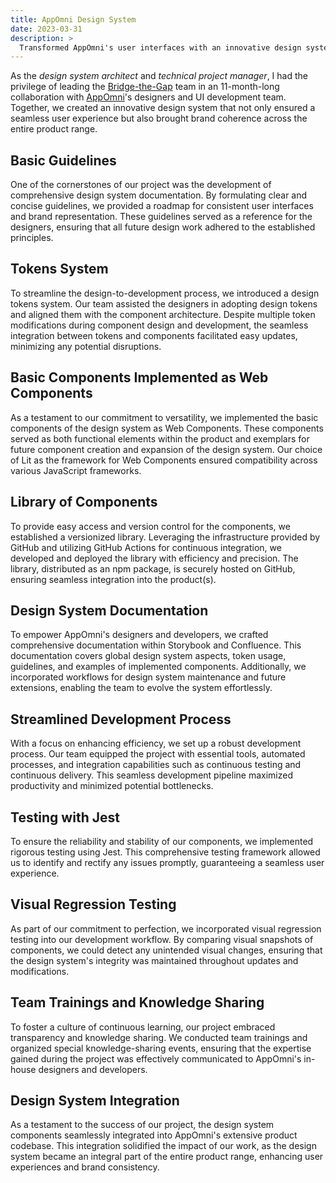 ```yaml
---
title: AppOmni Design System
date: 2023-03-31
description: >
  Transformed AppOmni's user interfaces with an innovative design system. Web Components, tokens, comprehensive documentation, and seamless integration.
---
```


As the _design system architect_ and _technical project manager_, I had the privilege of leading the [Bridge-the-Gap](https://bridge-the-gap.dev/) team in an 11-month-long collaboration with [AppOmni](https://appomni.com/)'s designers and UI development team. Together, we created an innovative design system that not only ensured a seamless user experience but also brought brand coherence across the entire product range.

## Basic Guidelines

One of the cornerstones of our project was the development of comprehensive design system documentation. By formulating clear and concise guidelines, we provided a roadmap for consistent user interfaces and brand representation. These guidelines served as a reference for the designers, ensuring that all future design work adhered to the established principles.

## Tokens System

To streamline the design-to-development process, we introduced a design tokens system. Our team assisted the designers in adopting design tokens and aligned them with the component architecture. Despite multiple token modifications during component design and development, the seamless integration between tokens and components facilitated easy updates, minimizing any potential disruptions.

## Basic Components Implemented as Web Components

As a testament to our commitment to versatility, we implemented the basic components of the design system as Web Components. These components served as both functional elements within the product and exemplars for future component creation and expansion of the design system. Our choice of Lit as the framework for Web Components ensured compatibility across various JavaScript frameworks.

## Library of Components

To provide easy access and version control for the components, we established a versionized library. Leveraging the infrastructure provided by GitHub and utilizing GitHub Actions for continuous integration, we developed and deployed the library with efficiency and precision. The library, distributed as an npm package, is securely hosted on GitHub, ensuring seamless integration into the product(s).

## Design System Documentation

To empower AppOmni's designers and developers, we crafted comprehensive documentation within Storybook and Confluence. This documentation covers global design system aspects, token usage, guidelines, and examples of implemented components. Additionally, we incorporated workflows for design system maintenance and future extensions, enabling the team to evolve the system effortlessly.

## Streamlined Development Process

With a focus on enhancing efficiency, we set up a robust development process. Our team equipped the project with essential tools, automated processes, and integration capabilities such as continuous testing and continuous delivery. This seamless development pipeline maximized productivity and minimized potential bottlenecks.

## Testing with Jest

To ensure the reliability and stability of our components, we implemented rigorous testing using Jest. This comprehensive testing framework allowed us to identify and rectify any issues promptly, guaranteeing a seamless user experience.

## Visual Regression Testing

As part of our commitment to perfection, we incorporated visual regression testing into our development workflow. By comparing visual snapshots of components, we could detect any unintended visual changes, ensuring that the design system's integrity was maintained throughout updates and modifications.

## Team Trainings and Knowledge Sharing

To foster a culture of continuous learning, our project embraced transparency and knowledge sharing. We conducted team trainings and organized special knowledge-sharing events, ensuring that the expertise gained during the project was effectively communicated to AppOmni's in-house designers and developers.

## Design System Integration

As a testament to the success of our project, the design system components seamlessly integrated into AppOmni's extensive product codebase. This integration solidified the impact of our work, as the design system became an integral part of the entire product range, enhancing user experiences and brand consistency.
